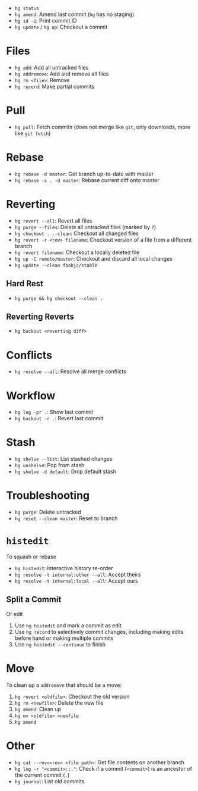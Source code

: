 - `hg status`
- `hg amend`: Amend last commit (`hg` has no staging)
- `hg id -i`: Print commit ID
- `hg update` / `hg up`: Checkout a commit

# Files

- `hg add`: Add all untracked files
- `hg addremove`: Add and remove all files
- `hg rm <file>`: Remove
- `hg record`: Make partial commits

# Pull

- `hg pull`: Fetch commits (does not merge like `git`, only downloads, more like `git fetch`)

# Rebase

- `hg rebase -d master`: Get branch up-to-date with master
- `hg rebase -s . -d master`: Rebase current diff onto master

# Reverting

- `hg revert --all`: Revert all files
- `hg purge --files`: Delete all untracked files (marked by `?`)
- `hg checkout . --clean`: Checkout all changed files
- `hg revert -r <rev> filename`: Checkout version of a file from a different branch
- `hg revert filename`: Checkout a locally deleted file
- `hg up -C remote/master`: Checkout and discard all local changes
- `hg update --clean fbobjc/stable`

## Hard Rest

- `hg purge && hg checkout --clean .`

## Reverting Reverts

- `hg backout <reverting diff>`

# Conflicts

- `hg resolve --all`: Resolve all merge conflicts

# Workflow

- `hg log -pr .`: Show last commit
- `hg backout -r .`: Revert last commit

# Stash

- `hg shelve --list`: List stashed changes
- `hg unshelve`: Pop from stash
- `hg shelve -d default`: Drop default stash

# Troubleshooting

- `hg purge`: Delete untracked
- `hg reset --clean master`: Reset to branch

# `histedit`

To squash or rebase

- `hg histedit`: Interactive history re-order
- `hg resolve -t internal:other --all`: Accept theirs
- `hg resolve -t internal:local --all`: Accept ours

## Split a Commit

Or edit

1. Use `hg histedit` and mark a commit as edit
2. Use `hg record` to selectively commit changes, including making edits before hand or making multiple commits
3. Use `hg histedit --continue` to finish

# Move

To clean up a `addremove` that should be a move:

1. `hg revert <oldfile>`: Checkout the old version
2. `hg rm <newfile>`: Delete the new file
3. `hg amend`: Clean up
4. `hg mv <oldfile> <newfile`
5. `hg amend`

# Other

- `hg cat --rev=<rev> <file path>`: Get file contents on another branch
- `hg log -r "<commit>::."`: Check if a commit (`<commit>`) is an ancestor of the current commit (`.`)
- `hg journal`: List old commits
